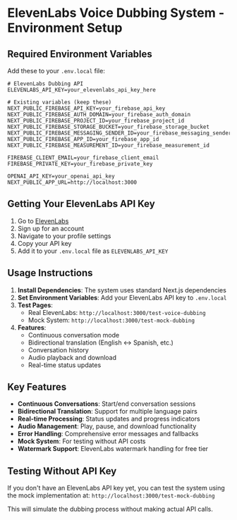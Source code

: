 # ElevenLabs Voice Dubbing System - Environment Setup

## Required Environment Variables

Add these to your `.env.local` file:

```env
# ElevenLabs Dubbing API
ELEVENLABS_API_KEY=your_elevenlabs_api_key_here

# Existing variables (keep these)
NEXT_PUBLIC_FIREBASE_API_KEY=your_firebase_api_key
NEXT_PUBLIC_FIREBASE_AUTH_DOMAIN=your_firebase_auth_domain
NEXT_PUBLIC_FIREBASE_PROJECT_ID=your_firebase_project_id
NEXT_PUBLIC_FIREBASE_STORAGE_BUCKET=your_firebase_storage_bucket
NEXT_PUBLIC_FIREBASE_MESSAGING_SENDER_ID=your_firebase_messaging_sender_id
NEXT_PUBLIC_FIREBASE_APP_ID=your_firebase_app_id
NEXT_PUBLIC_FIREBASE_MEASUREMENT_ID=your_firebase_measurement_id

FIREBASE_CLIENT_EMAIL=your_firebase_client_email
FIREBASE_PRIVATE_KEY=your_firebase_private_key

OPENAI_API_KEY=your_openai_api_key
NEXT_PUBLIC_APP_URL=http://localhost:3000
```

## Getting Your ElevenLabs API Key

1. Go to [ElevenLabs](https://elevenlabs.io/)
2. Sign up for an account
3. Navigate to your profile settings
4. Copy your API key
5. Add it to your `.env.local` file as `ELEVENLABS_API_KEY`

## Usage Instructions

1. **Install Dependencies**: The system uses standard Next.js dependencies
2. **Set Environment Variables**: Add your ElevenLabs API key to `.env.local`
3. **Test Pages**:
   - Real ElevenLabs: `http://localhost:3000/test-voice-dubbing`
   - Mock System: `http://localhost:3000/test-mock-dubbing`
4. **Features**:
   - Continuous conversation mode
   - Bidirectional translation (English ↔ Spanish, etc.)
   - Conversation history
   - Audio playback and download
   - Real-time status updates

## Key Features

- **Continuous Conversations**: Start/end conversation sessions
- **Bidirectional Translation**: Support for multiple language pairs
- **Real-time Processing**: Status updates and progress indicators
- **Audio Management**: Play, pause, and download functionality
- **Error Handling**: Comprehensive error messages and fallbacks
- **Mock System**: For testing without API costs
- **Watermark Support**: ElevenLabs watermark handling for free tier

## Testing Without API Key

If you don't have an ElevenLabs API key yet, you can test the system using the mock implementation at:
`http://localhost:3000/test-mock-dubbing`

This will simulate the dubbing process without making actual API calls.

